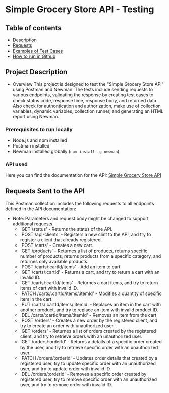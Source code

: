 # Simple Grocery Store API - Testing

## Table of contents
* [Description](#Project-Description)
* [Requests](#Requests-Sent-to-the-API)
* [Examples of Test Cases](#Test-Cases-Examples)
* [How to run in Github](#How-to-run-in-Github)



## Project Description
- Overview
  This project is designed to test the "Simple Grocery Store API" using Postman and Newman. The tests include sending requests to various endpoints, validating the response by creating test cases to check status code, response time, response body, and returned data. Also check for authontication and authorization, make use of collection variables, dynamic variables, collection runner, and generating an HTML report using Newman.


### Prerequisites to run locally
  - Node.js and npm installed
  - Postman installed
  - Newman installed globally (`npm install -g newman`)


### API used
  Here you can find the documentation for the API:
  [Simple Grocery Store API](https://github.com/vdespa/Postman-Complete-Guide-API-Testing/blob/main/simple-grocery-store-api.md)



## Requests Sent to the API
  This Postman collection includes the following requests to all endpoints defined in the API documentation:
  * Note: Parameters and request body might be changed to support additional requests.
    + 'GET /status' - Returns the status of the API.
    + 'POST /api-clients' - Registers a new clint to the API, and try to register a client that already registered.
    + 'POST /carts' - Creates a new cart.
    + 'GET /products' - Returnes a list of products, returns specific number of products, returns products from a specific category, and returnes only available products.
    + 'POST /carts/:cartId/items' - Add an item to cart.
    + 'GET /carts/:cartId' - Returns a cart, and try to return a cart with an invalid ID.
    + 'GET /carts/:cartId/items' - Returnes a cart items, and try to return items of cart with invalid ID.
    + 'PATCH /carts/:cartId/items/:itemId' - Modifies a quantity of specific item in the cart.
    + 'PUT /carts/:cartId/items/:itemId' - Replaces an item in the cart with another product, and try to replace an item with invalid product ID.
    + 'DEL /carts/:cartId/items/:itemId' - Removes an item from the cart.
    + 'POST /orders' - Creates a new order by the registered client, and try to create an order with unauthorized user.
    + 'GET /orders' - Returnes a list of orders created by the registered client, and try to retrieve orders with an unauthorized user.
    + 'GET /orders/:orderId' - Returns a details of a specific order created by the user, and try to retrieve specific order with an unauthorized user.
    + 'PATCH /orders/:orderId' - Updates order details that created by a registered user, try to update specific order with an unauthorized user, and try to update order with invalid ID.
    + 'DEL /orders/:orderId' - Removes a specific order created by registered user, try to remove specific order with an unauthorized user, and try to remove order with invalid ID.







